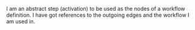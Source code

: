 I am an abstract step (activation) to be used as the nodes of a workflow definition. I have got references to the outgoing edges and the workflow I am used in.